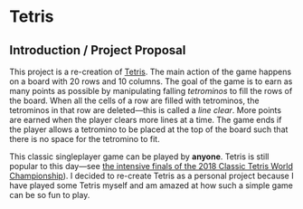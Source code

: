 # Tetris

## Introduction / Project Proposal

This project is a re-creation of [Tetris](https://en.wikipedia.org/wiki/Tetris). The main action of the game
happens on a board with 20 rows and 10 columns. The goal of the game is to earn as many points as possible by 
manipulating falling *tetrominos* to fill the rows of the board. When all the cells of a row are filled with tetrominos,
the tetrominos in that row are deleted—this is called a *line clear*. More points are earned when the
player clears more lines at a time. The game ends if the player allows a tetromino to be placed at the top of the
board such that there is no space for the tetromino to fit.

This classic singleplayer game can be played by **anyone**. Tetris is still popular to this day—see [the intensive
finals of the 2018 Classic Tetris World Championship](https://www.youtube.com/watch?v=L_UPHsGR6fM)). I decided to
re-create Tetris as a personal project because I have played some Tetris myself and am amazed at how such a simple 
game can be so fun to play.